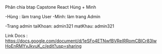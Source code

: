Phân chia btap Capstone React Hùng + Minh

-Hùng : làm trang User
-Minh: làm trang Admin 

-Trang admin
taiKhoan: admin321
matKhau: admin321

 Link Docs :
    https://docs.google.com/document/d/1eSFo4ETNwfBVReIRRomCBICr83lwHoEnRMYvJkvuK_c/edit?usp=sharing
